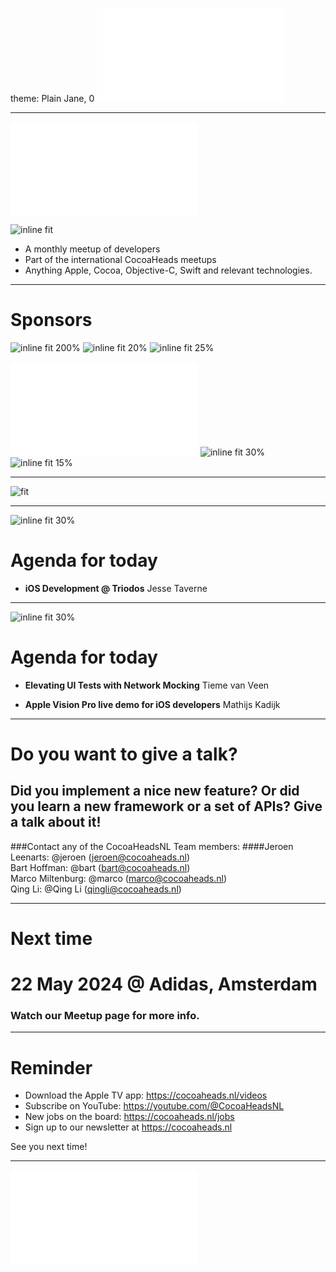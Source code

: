 theme: Plain Jane, 0
 ![fit](../../Logos/CocoaHeadsNL.pdf)

---

![right](../../Logos/CocoaHeadsNL.pdf)

![inline fit](../../Images/4.jpg)

- A monthly meetup of developers
- Part of the international CocoaHeads meetups
- Anything Apple, Cocoa, Objective-C, Swift and relevant technologies.

---

# Sponsors

![inline fit 200%](../../Logos/stream.svg) ![inline fit 20%](../../Logos/ns.jpg) ![inline fit 25%](../../Logos/firebase_vertical.png)

![inline fit 30%](../../Logos/egeniq.pdf) ![inline fit 30%](../../Logos/abnamro.png)
![inline fit 15%](../../Logos/moneybird-logo-full-blue.png)


---

![fit](../../Images/swag.png)

---

![inline fit 30%](../../Logos/Triodos-Bank.png)

# Agenda for today

- **iOS Development @ Triodos**
Jesse Taverne

---

![inline fit 30%](../../Logos/Triodos-Bank.png)

# Agenda for today

- **Elevating UI Tests with Network Mocking**
Tieme van Veen

- **Apple Vision Pro live demo for iOS developers**
Mathijs Kadijk

---

# Do you want to give a talk?

## Did you implement a nice new feature?  Or did you learn a new framework or a set of APIs? Give a talk about it!

###Contact any of the CocoaHeadsNL Team members:
####Jeroen Leenarts: @jeroen (jeroen@cocoaheads.nl)<br>Bart Hoffman: @bart (bart@cocoaheads.nl)<br>Marco Miltenburg: @marco (marco@cocoaheads.nl)<br>Qing Li: @Qing Li (qingli@cocoaheads.nl)

---

# Next time

# 22 May 2024 @ Adidas, Amsterdam

### Watch our Meetup page for more info.

---

# Reminder

- Download the Apple TV app: https://cocoaheads.nl/videos
- Subscribe on YouTube: https://youtube.com/@CocoaHeadsNL
- New jobs on the board: https://cocoaheads.nl/jobs
- Sign up to our newsletter at https://cocoaheads.nl

See you next time!

---

![fit](../../Logos/CocoaHeadsNL.pdf)
